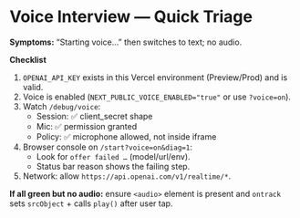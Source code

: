 # Voice Interview — Quick Triage

**Symptoms:** “Starting voice…” then switches to text; no audio.

**Checklist**
1) `OPENAI_API_KEY` exists in this Vercel environment (Preview/Prod) and is valid.
2) Voice is enabled (`NEXT_PUBLIC_VOICE_ENABLED="true"` or use `?voice=on`).
3) Watch `/debug/voice`:
   - Session: ✅ client_secret shape
   - Mic: ✅ permission granted
   - Policy: ✅ microphone allowed, not inside iframe
4) Browser console on `/start?voice=on&diag=1`:
   - Look for `offer failed …` (model/url/env).
   - Status bar reason shows the failing step.
5) Network: allow `https://api.openai.com/v1/realtime/*`.

**If all green but no audio:** ensure `<audio>` element is present and `ontrack` sets `srcObject` + calls `play()` after user tap.

